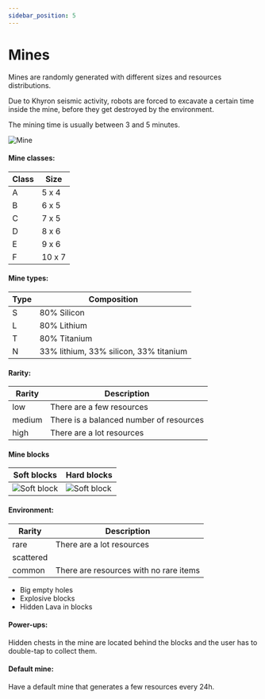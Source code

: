 ```yaml
---
sidebar_position: 5
---
```


# Mines

Mines are randomly generated with different sizes and resources distributions.

Due to Khyron seismic activity, robots are forced to excavate a certain time inside the mine, before they get destroyed by the environment.

The mining time is usually between 3 and 5 minutes.

![Mine](/img/wiki/mine_blocks.png)

#### Mine classes:

| Class | Size   |
|-------|--------|
| A     | 5 x 4  |
| B     | 6 x 5  |
| C     | 7 x 5  |
| D     | 8 x 6  |
| E     | 9 x 6  |
| F     | 10 x 7 |

#### Mine types:

| Type | Composition                            |
|------|----------------------------------------|
| S    | 80% Silicon                            |
| L    | 80% Lithium                            |
| T    | 80% Titanium                           |
| N    | 33% lithium, 33% silicon, 33% titanium |


#### Rarity:

| Rarity | Description                             |
|--------|-----------------------------------------|
| low    | There are a few resources               |
| medium | There is a balanced number of resources |
| high   | There are a lot resources               |

#### Mine blocks

| Soft blocks                                  | Hard blocks                                  |
|----------------------------------------------|----------------------------------------------|
| ![Soft block](/img/resources/soft_block.png) | ![Soft block](/img/resources/hard_block.png) |

#### Environment:

| Rarity    | Description                            |
|-----------|----------------------------------------|
| rare      | There are a lot resources              |
| scattered |                                        |
| common    | There are resources with no rare items |

* Big empty holes
* Explosive blocks
* Hidden Lava in blocks

#### Power-ups: 

Hidden chests in the mine are located behind the blocks and the user has to double-tap to collect them.

#### Default mine: 

Have a default mine that generates a few resources every 24h.